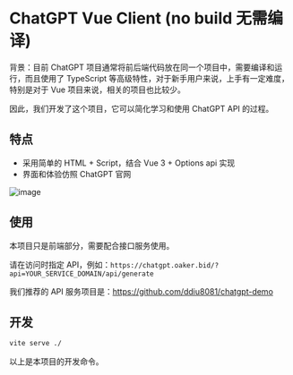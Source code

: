 # ChatGPT Vue Client (no build 无需编译)

背景：目前 ChatGPT 项目通常将前后端代码放在同一个项目中，需要编译和运行，而且使用了 TypeScript 等高级特性，对于新手用户来说，上手有一定难度，特别是对于 Vue 项目来说，相关的项目也比较少。

因此，我们开发了这个项目，它可以简化学习和使用 ChatGPT API 的过程。

## 特点

- 采用简单的 HTML + Script，结合 Vue 3 + Options api 实现
- 界面和体验仿照 ChatGPT 官网

![image](https://user-images.githubusercontent.com/3146103/222964346-99ea6d93-e110-42bf-a98a-dd30b5f74fa7.png)


## 使用

本项目只是前端部分，需要配合接口服务使用。

请在访问时指定 API，例如：`https://chatgpt.oaker.bid/?api=YOUR_SERVICE_DOMAIN/api/generate`

我们推荐的 API 服务项目是：https://github.com/ddiu8081/chatgpt-demo

## 开发

```sh
vite serve ./
``` 

以上是本项目的开发命令。